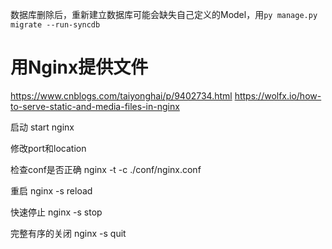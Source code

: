 数据库删除后，重新建立数据库可能会缺失自己定义的Model，用`py manage.py migrate --run-syncdb`

# 用Nginx提供文件

https://www.cnblogs.com/taiyonghai/p/9402734.html
https://wolfx.io/how-to-serve-static-and-media-files-in-nginx

启动
start nginx

修改port和location

检查conf是否正确
nginx -t -c ./conf/nginx.conf

重启
nginx -s reload

快速停止
nginx -s stop

完整有序的关闭
nginx -s quit
